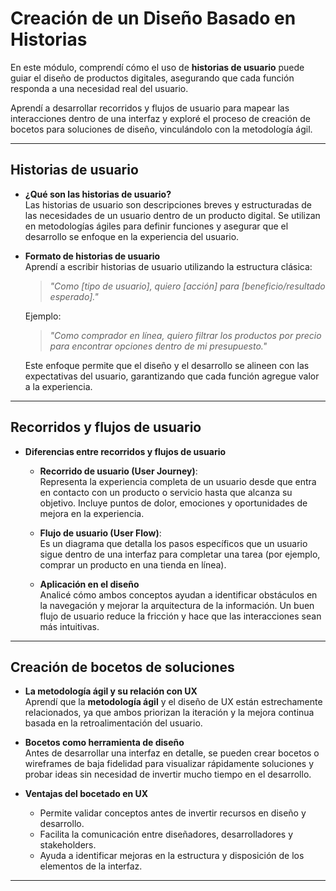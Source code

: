 # **Creación de un Diseño Basado en Historias**  

En este módulo, comprendí cómo el uso de **historias de usuario** puede guiar el diseño de productos digitales, asegurando que cada función responda a una necesidad real del usuario.  

Aprendí a desarrollar recorridos y flujos de usuario para mapear las interacciones dentro de una interfaz y exploré el proceso de creación de bocetos para soluciones de diseño, vinculándolo con la metodología ágil.  

---

## **Historias de usuario**  

- **¿Qué son las historias de usuario?**  
  Las historias de usuario son descripciones breves y estructuradas de las necesidades de un usuario dentro de un producto digital. Se utilizan en metodologías ágiles para definir funciones y asegurar que el desarrollo se enfoque en la experiencia del usuario.  

- **Formato de historias de usuario**  
  Aprendí a escribir historias de usuario utilizando la estructura clásica:  

  > *"Como [tipo de usuario], quiero [acción] para [beneficio/resultado esperado]."*  

  Ejemplo:  
  > *"Como comprador en línea, quiero filtrar los productos por precio para encontrar opciones dentro de mi presupuesto."*  

  Este enfoque permite que el diseño y el desarrollo se alineen con las expectativas del usuario, garantizando que cada función agregue valor a la experiencia.  

---

## **Recorridos y flujos de usuario**  

- **Diferencias entre recorridos y flujos de usuario**  
  - **Recorrido de usuario (User Journey)**:  
    Representa la experiencia completa de un usuario desde que entra en contacto con un producto o servicio hasta que alcanza su objetivo. Incluye puntos de dolor, emociones y oportunidades de mejora en la experiencia.  

  - **Flujo de usuario (User Flow)**:  
    Es un diagrama que detalla los pasos específicos que un usuario sigue dentro de una interfaz para completar una tarea (por ejemplo, comprar un producto en una tienda en línea).  

  - **Aplicación en el diseño**  
    Analicé cómo ambos conceptos ayudan a identificar obstáculos en la navegación y mejorar la arquitectura de la información. Un buen flujo de usuario reduce la fricción y hace que las interacciones sean más intuitivas.  

---

## **Creación de bocetos de soluciones**  

- **La metodología ágil y su relación con UX**  
  Aprendí que la **metodología ágil** y el diseño de UX están estrechamente relacionados, ya que ambos priorizan la iteración y la mejora continua basada en la retroalimentación del usuario.  

- **Bocetos como herramienta de diseño**  
  Antes de desarrollar una interfaz en detalle, se pueden crear bocetos o wireframes de baja fidelidad para visualizar rápidamente soluciones y probar ideas sin necesidad de invertir mucho tiempo en el desarrollo.  

- **Ventajas del bocetado en UX**  
  - Permite validar conceptos antes de invertir recursos en diseño y desarrollo.  
  - Facilita la comunicación entre diseñadores, desarrolladores y stakeholders.  
  - Ayuda a identificar mejoras en la estructura y disposición de los elementos de la interfaz.  

---